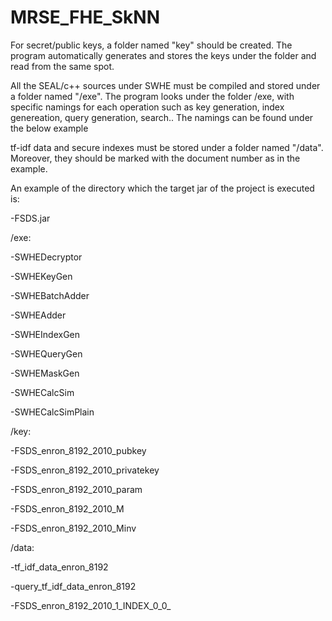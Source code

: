 # MRSE_FHE_SkNN

For secret/public keys, a folder named "key" should be created. The program automatically generates and stores the keys under the folder and read from the same spot. 

All the SEAL/c++ sources under SWHE must be compiled and stored under a folder named "/exe". The program looks under the folder /exe, with specific namings for each operation such as key generation, index genereation, query generation, search.. The namings can be found under the below example

tf-idf data and secure indexes must be stored under a folder named "/data". Moreover, they should be marked with the document number as in the example. 



An example of the directory which the target jar of the project is executed is:
  
  
  -FSDS.jar
 
 /exe:
   
   -SWHEDecryptor
   
   -SWHEKeyGen
   
   -SWHEBatchAdder
   
   -SWHEAdder
   
   -SWHEIndexGen
   
   -SWHEQueryGen
   
   -SWHEMaskGen
   
   -SWHECalcSim
   
   -SWHECalcSimPlain
  
  /key:
   
   -FSDS_enron_8192_2010_pubkey
   
   -FSDS_enron_8192_2010_privatekey
   
   -FSDS_enron_8192_2010_param
   
   -FSDS_enron_8192_2010_M
   
   -FSDS_enron_8192_2010_Minv
  
  /data:
   
   -tf_idf_data_enron_8192
   
   -query_tf_idf_data_enron_8192
   
   -FSDS_enron_8192_2010_1_INDEX_0_0_

